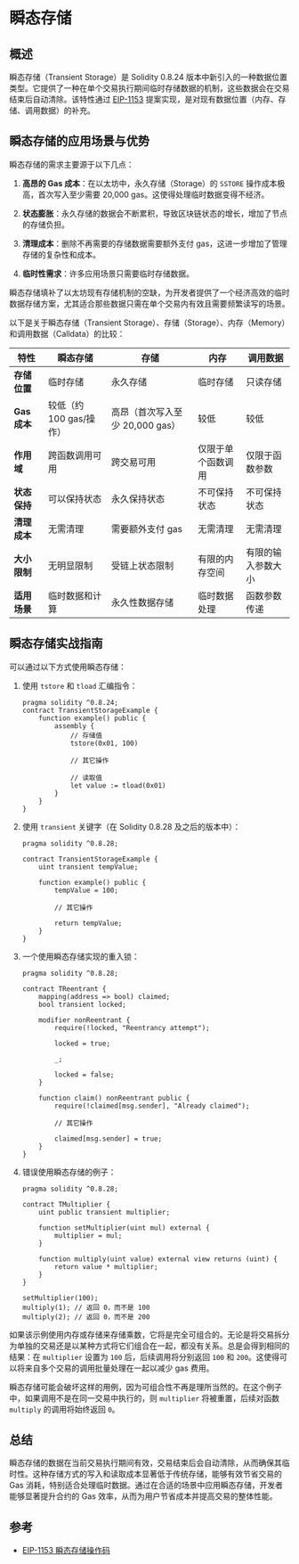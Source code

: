 # 瞬态存储

## 概述

瞬态存储（Transient Storage）是 Solidity 0.8.24 版本中新引入的一种数据位置类型。它提供了一种在单个交易执行期间临时存储数据的机制，这些数据会在交易结束后自动清除。该特性通过 [EIP-1153](https://eips.ethereum.org/EIPS/eip-1153) 提案实现，是对现有数据位置（内存、存储、调用数据）的补充。

## 瞬态存储的应用场景与优势

瞬态存储的需求主要源于以下几点：

1. **高昂的 Gas 成本**：在以太坊中，永久存储（Storage）的 `SSTORE` 操作成本极高，首次写入至少需要 20,000 gas。这使得处理临时数据变得不经济。

2. **状态膨胀**：永久存储的数据会不断累积，导致区块链状态的增长，增加了节点的存储负担。

3. **清理成本**：删除不再需要的存储数据需要额外支付 gas，这进一步增加了管理存储的复杂性和成本。

4. **临时性需求**：许多应用场景只需要临时存储数据。

瞬态存储填补了以太坊现有存储机制的空缺，为开发者提供了一个经济高效的临时数据存储方案，尤其适合那些数据只需在单个交易内有效且需要频繁读写的场景。

以下是关于瞬态存储（Transient Storage）、存储（Storage）、内存（Memory）和调用数据（Calldata）的比较：

| 特性           | 瞬态存储                 | 存储                          | 内存                 | 调用数据                  |
|----------------|------------------------|------------------------------|----------------------|-------------------------|
| **存储位置**   | 临时存储                  | 永久存储                      | 临时存储              | 只读存储                  |
| **Gas 成本**   | 较低（约 100 gas/操作）   | 高昂（首次写入至少 20,000 gas） | 较低                  | 较低                     |
| **作用域**     | 跨函数调用可用            | 跨交易可用                     | 仅限于单个函数调用      | 仅限于函数参数             |
| **状态保持**   | 可以保持状态              | 永久保持状态                   | 不可保持状态           | 不可保持状态               |
| **清理成本**   | 无需清理                 | 需要额外支付 gas                | 无需清理              | 无需清理                  |
| **大小限制**   | 无明显限制                | 受链上状态限制                 | 有限的内存空间          | 有限的输入参数大小         |
| **适用场景**   | 临时数据和计算            | 永久性数据存储                  | 临时数据处理           | 函数参数传递              |


## 瞬态存储实战指南

可以通过以下方式使用瞬态存储：

1. 使用 `tstore` 和 `tload` 汇编指令：

    ```solidity
    pragma solidity ^0.8.24;
    contract TransientStorageExample {
        function example() public {
            assembly {
                // 存储值
                tstore(0x01, 100)
                
                // 其它操作

                // 读取值
                let value := tload(0x01)
            }
        }
    }
    ```

2. 使用 `transient` 关键字（在 Solidity 0.8.28 及之后的版本中）：

    ```solidity
    pragma solidity ^0.8.28;

    contract TransientStorageExample {
        uint transient tempValue;

        function example() public {
            tempValue = 100;

            // 其它操作

            return tempValue;
        }
    }
    ```

3. 一个使用瞬态存储实现的重入锁：

    ```solidity
    pragma solidity ^0.8.28;

    contract TReentrant {
        mapping(address => bool) claimed;
        bool transient locked;

        modifier nonReentrant {
            require(!locked, "Reentrancy attempt");

            locked = true;

            _;

            locked = false;
        }

        function claim() nonReentrant public {
            require(!claimed[msg.sender], "Already claimed");

            // 其它操作

            claimed[msg.sender] = true;
        }
    }
    ```

4. 错误使用瞬态存储的例子：

    ```solidity
    pragma solidity ^0.8.28;

    contract TMultiplier {
        uint public transient multiplier;

        function setMultiplier(uint mul) external {
            multiplier = mul;
        }

        function multiply(uint value) external view returns (uint) {
            return value * multiplier;
        }
    }
    ```

    ```
    setMultiplier(100);
    multiply(1); // 返回 0，而不是 100
    multiply(2); // 返回 0，而不是 200
    ```

如果该示例使用内存或存储来存储乘数，它将是完全可组合的。无论是将交易拆分为单独的交易还是以某种方式将它们组合在一起，都没有关系。总是会得到相同的结果：在 `multiplier` 设置为 `100` 后，后续调用将分别返回 `100` 和 `200`。这使得可以将来自多个交易的调用批量处理在一起以减少 gas 费用。

瞬态存储可能会破坏这样的用例，因为可组合性不再是理所当然的。在这个例子中，如果调用不是在同一交易中执行的，则 `multiplier` 将被重置，后续对函数 `multiply` 的调用将始终返回 `0`。

## 总结

瞬态存储的数据在当前交易执行期间有效，交易结束后会自动清除，从而确保其临时性。这种存储方式的写入和读取成本显著低于传统存储，能够有效节省交易的 Gas 消耗，特别适合处理临时数据。通过在合适的场景中应用瞬态存储，开发者能够显著提升合约的 Gas 效率，从而为用户节省成本并提高交易的整体性能。

## 参考
- [EIP-1153 瞬态存储操作码](https://eips.ethereum.org/EIPS/eip-1153)